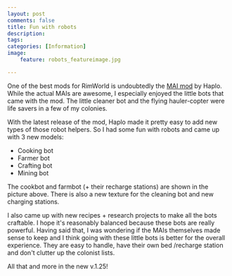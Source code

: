```yaml
---
layout: post
comments: false
title: Fun with robots
description: 
tags: 
categories: [Information]
image:
    feature: robots_featureimage.jpg

---
```


One of the best mods for RimWorld is undoubtedly the [MAI mod](https://ludeon.com/forums/index.php?topic=3612.0) by Haplo.   
While the actual MAIs are awesome, I especially enjoyed the little bots that came with the mod. The little cleaner bot and the flying hauler-copter were life savers in a few of my colonies.   

With the latest release of the mod, Haplo made it pretty easy to add new types of those robot helpers. So I had some fun with robots and came up with 3 new models:    
* Cooking bot
* Farmer bot 
* Crafting bot  
* Mining bot

The cookbot and farmbot (+ their recharge stations) are shown in the picture above. There is also a new texture for the cleaning bot and new charging stations.    

I also came up with new recipes + research projects to make all the bots craftable. I hope it's reasonably balanced because these bots are really powerful. Having said that, I was wondering if the MAIs themselves made sense to keep and I think going with these little bots is better for the overall experience. They are easy to handle, have their own bed /recharge station and don't clutter up the colonist lists.  

All that and more in the new v.1.25!
